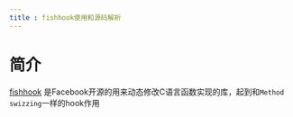 ```yaml
---
title : fishhook使用和源码解析
---
```


# 简介

[fishhook](https://github.com/facebook/fishhook) 是Facebook开源的用来动态修改C语言函数实现的库，起到和`Method swizzing`一样的hook作用


